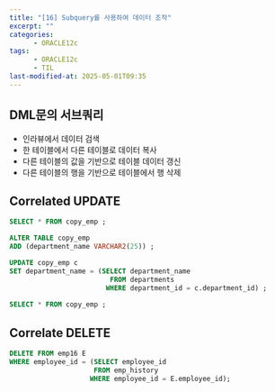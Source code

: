```yaml
---
title: "[16] Subquery를 사용하여 데이터 조작"
excerpt: ""
categories:
      - ORACLE12c
tags:
      - ORACLE12c
      - TIL
last-modified-at: 2025-05-01T09:35
---
```


## DML문의 서브쿼리

- 인라뷰에서 데이터 검색
- 한 테이블에서 다른 테이블로 데이터 복사
- 다른 테이블의 값을 기반으로 테이블 데이터 갱신
- 다른 테이블의 행을 기반으로 테이블에서 행 삭제

## Correlated UPDATE

```sql
SELECT * FROM copy_emp ;

ALTER TABLE copy_emp 
ADD (department_name VARCHAR2(25)) ;

UPDATE copy_emp c 
SET department_name = (SELECT department_name 
                         FROM departments 
                        WHERE department_id = c.department_id) ;
                        
SELECT * FROM copy_emp ;
```

## Correlate DELETE

```sql
DELETE FROM emp16 E
WHERE employee_id = (SELECT employee_id
                     FROM emp_history
                    WHERE employee_id = E.employee_id);
```